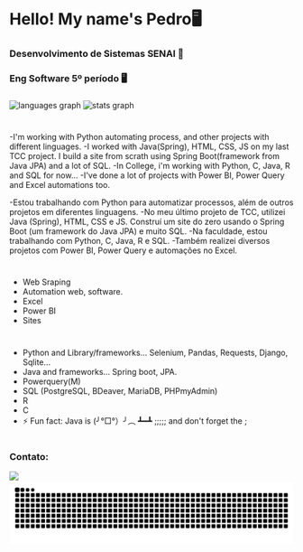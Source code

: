 # Hello! My name's Pedro🖥
### Desenvolvimento de Sistemas SENAI 🥇
### Eng Software 5º período 🖥️

###

<div align="left">
  <img src="https://github-readme-stats.vercel.app/api/top-langs?username=P3trwS&locale=en&hide_title=false&layout=compact&card_width=320&langs_count=5&theme=dracula&hide_border=false&order=2" height="150" alt="languages graph"  />
  <img src="https://github-readme-stats.vercel.app/api?username=P3trwS&hide_title=false&hide_rank=false&show_icons=true&include_all_commits=true&count_private=true&disable_animations=false&theme=dracula&locale=en&hide_border=false&order=1" height="150" alt="stats graph"  />
</div>

###
#
-I'm working with Python automating process, and other projects with different linguages. 
-I worked with Java(Spring), HTML, CSS, JS on my last TCC project. I build a site from scrath using Spring Boot(framework from Java JPA) and a lot of SQL.
-In College, i'm working with Python, C, Java, R and SQL for now...
-I've done a lot of projects with Power BI, Power Query and Excel automations too.

-Estou trabalhando com Python para automatizar processos, além de outros projetos em diferentes linguagens. 
-No meu último projeto de TCC, utilizei Java (Spring), HTML, CSS e JS. Construí um site do zero usando o Spring Boot (um framework do Java JPA) e muito SQL.
-Na faculdade, estou trabalhando com Python, C, Java, R e SQL. 
-Também realizei diversos projetos com Power BI, Power Query e automações no Excel.
#
- Web Sraping
- Automation web, software.
- Excel
- Power BI
- Sites
#
- Python and Library/frameworks... Selenium, Pandas, Requests, Django, Sqlite...
- Java and frameworks... Spring boot, JPA.
- Powerquery(M)
- SQL (PostgreSQL, BDeaver, MariaDB, PHPmyAdmin)
- R
- C
- ⚡ Fun fact: Java is (╯°□°）╯︵ ┻━┻ ;;;;; and don't forget the ;

#
### Contato:
<div> 
  <a href="https://www.linkedin.com/in/pedro-bertoldo-a68812252/" target="_blank"><img src="https://img.shields.io/badge/-LinkedIn-%230077B5?style=for-the-badge&logo=linkedin&logoColor=white" target="_blank"></a> 
</div>

<picture>
  <source media="(prefers-color-scheme: dark)" srcset="https://raw.githubusercontent.com/P3trwS/P3trwS/output/github-contribution-grid-snake-dark.svg">
  <source media="(prefers-color-scheme: light)" srcset="https://raw.githubusercontent.com/P3trwS/P3trwS/output/github-contribution-grid-snake.svg">
  <img alt="github contribution grid snake animation" src="https://raw.githubusercontent.com/P3trwS/P3trwS/output/github-contribution-grid-snake.svg">
</picture>


